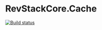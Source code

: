 # RevStackCore.Cache

[![Build status](https://ci.appveyor.com/api/projects/status/scjacck3fegi8ddt?svg=true)](https://ci.appveyor.com/project/tachyon1337/cache-f4ev3)